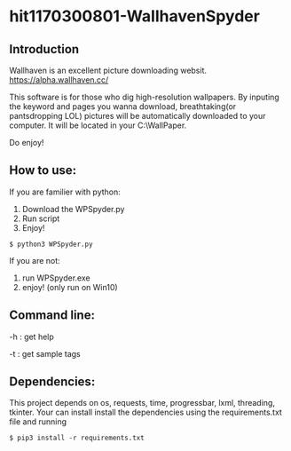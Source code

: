# hit1170300801-WallhavenSpyder
## Introduction
 Wallhaven is an excellent picture downloading websit. https://alpha.wallhaven.cc/

 This software is for those who dig high-resolution wallpapers. By inputing the keyword and pages you wanna download,    breathtaking(or pantsdropping LOL) pictures will be automatically downloaded to your computer. 
 It will be located in your C:\WallPaper. 

 Do enjoy!

## How to use:
If you are familier with python:
 1. Download the WPSpyder.py
 2. Run script
 3. Enjoy!
   ```
  $ python3 WPSpyder.py
  ```
  
If you are not:
1. run WPSpyder.exe
2. enjoy!
(only run on Win10)

## Command line:
 -h : get help
 
 -t : get sample tags

## Dependencies:
  This project depends on os, requests, time, progressbar, lxml, threading, tkinter.
  Your can install install the dependencies using the requirements.txt file and running
  ```
  $ pip3 install -r requirements.txt
  ```
  
